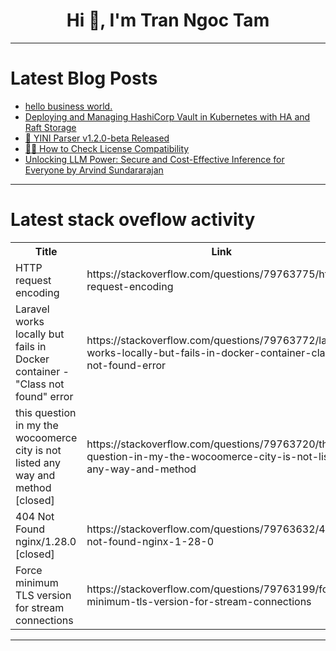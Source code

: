 <h1 align="center">Hi 👋, I'm Tran Ngoc Tam</h1>

---

# Latest Blog Posts 
<!-- BLOG-POST-LIST:START -->
- [hello business world.](https://dev.to/pattee_green_write/hello-business-world-21m5)
- [Deploying and Managing HashiCorp Vault in Kubernetes with HA and Raft Storage](https://dev.to/durrello/deploying-and-managing-hashicorp-vault-in-kubernetes-with-ha-and-raft-storage-np3)
- [🎉 YINI Parser v1.2.0-beta Released](https://dev.to/marko_kseppnen_6250a7f/yini-parser-v120-beta-released-ef2)
- [👩‍🔧 How to Check License Compatibility](https://dev.to/galtzo/how-to-check-license-compatibility-41h0)
- [Unlocking LLM Power: Secure and Cost-Effective Inference for Everyone by Arvind Sundararajan](https://dev.to/arvindsundararajan/unlocking-llm-power-secure-and-cost-effective-inference-for-everyone-by-arvind-sundararajan-l70)
<!-- BLOG-POST-LIST:END -->

---

# Latest stack oveflow activity
<table>
  <tr><th>Title</th><th>Link</th></tr>
  <!-- STACKOVERFLOW:START --><tr><td>HTTP request encoding</td><td>https://stackoverflow.com/questions/79763775/http-request-encoding</td></tr><tr><td>Laravel works locally but fails in Docker container - &quot;Class not found&quot; error</td><td>https://stackoverflow.com/questions/79763772/laravel-works-locally-but-fails-in-docker-container-class-not-found-error</td></tr><tr><td>this question in my the wocoomerce city is not listed any way and method [closed]</td><td>https://stackoverflow.com/questions/79763720/this-question-in-my-the-wocoomerce-city-is-not-listed-any-way-and-method</td></tr><tr><td>404 Not Found nginx/1.28.0 [closed]</td><td>https://stackoverflow.com/questions/79763632/404-not-found-nginx-1-28-0</td></tr><tr><td>Force minimum TLS version for stream connections</td><td>https://stackoverflow.com/questions/79763199/force-minimum-tls-version-for-stream-connections</td></tr><!-- STACKOVERFLOW:END -->
</table>

---


